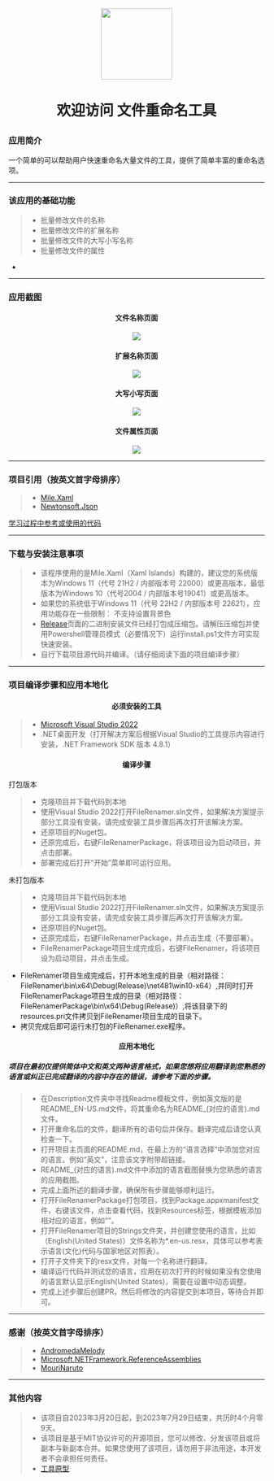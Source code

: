 <div align=center>
<img src="https://github.com/Gaoyifei1011/FileRenamer/assets/49179966/5f1dce26-8767-439e-8211-98cb0182acdf" width="140" height="140"/>
</div>

# <p align="center">欢迎访问 文件重命名工具</p>

### 应用简介

一个简单的可以帮助用户快速重命名大量文件的工具，提供了简单丰富的重命名选项。

------

### 该应用的基础功能

> * 批量修改文件的名称
> * 批量修改文件的扩展名称
> * 批量修改文件的大写小写名称
> * 批量修改文件的属性
  * 
------

### 应用截图

#### <p align="center">文件名称页面</p>
<div align="center">
<img src="https://github.com/Gaoyifei1011/FileRenamer/assets/49179966/beef392a-cdd4-424f-ac6c-e1c411d41b8b">
</div>

#### <p align="center">扩展名称页面</p>
<div align="center">
<img src="https://github.com/Gaoyifei1011/FileRenamer/assets/49179966/5a87a68c-80f2-4e9a-8f6c-3bf9bd64d923">
</div>

#### <p align="center">大写小写页面</p>
<div align="center">
<img src="https://github.com/Gaoyifei1011/FileRenamer/assets/49179966/d3925ada-e533-465d-95ed-cc253bbc6137">
</div>

#### <p align="center">文件属性页面</p>
<div align="center">
<img src="https://github.com/Gaoyifei1011/FileRenamer/assets/49179966/21c739eb-3ceb-4f6b-95cf-1d7c8ef468ec">
</div>

------

### 项目引用（按英文首字母排序）

> * [Mile.Xaml](https://github.com/ProjectMile/Mile.Xaml)&emsp;
> * [Newtonsoft.Json](https://www.newtonsoft.com/json)&emsp;

[学习过程中参考或使用的代码](https://github.com/Gaoyifei1011/FileRenamer/blob/main/Description/StudyReferenceCode.md)&emsp;

------

### 下载与安装注意事项

> * 该程序使用的是Mile.Xaml（Xaml Islands）构建的，建议您的系统版本为Windows 11（代号 21H2 / 内部版本号 22000）或更高版本，最低版本为Windows 10（代号2004 / 内部版本号19041）或更高版本。
> * 如果您的系统低于Windows 11（代号 22H2 / 内部版本号 22621），应用功能存在一些限制：
    不支持设置背景色
> * [Release](https://github.com/Gaoyifei1011/FileRenamer/releases)页面的二进制安装文件已经打包成压缩包。请解压压缩包并使用Powershell管理员模式（必要情况下）运行install.ps1文件方可实现快速安装。
> * 自行下载项目源代码并编译。（请仔细阅读下面的项目编译步骤）

------

### 项目编译步骤和应用本地化

#### <p align="center">必须安装的工具</p>

> * [Microsoft Visual Studio 2022](https://visualstudio.microsoft.com/) 
> * .NET桌面开发（打开解决方案后根据Visual Studio的工具提示内容进行安装，.NET Framework SDK 版本 4.8.1）

#### <p align="center">编译步骤</p>

打包版本
> * 克隆项目并下载代码到本地
> * 使用Visual Studio 2022打开FileRenamer.sln文件，如果解决方案提示部分工具没有安装，请完成安装工具步骤后再次打开该解决方案。
> * 还原项目的Nuget包。
> * 还原完成后，右键FileRenamerPackage，将该项目设为启动项目，并点击部署。
> * 部署完成后打开“开始”菜单即可运行应用。

未打包版本
> * 克隆项目并下载代码到本地
> * 使用Visual Studio 2022打开FileRenamer.sln文件，如果解决方案提示部分工具没有安装，请完成安装工具步骤后再次打开该解决方案。
> * 还原项目的Nuget包。
> * 还原完成后，右键FileRenamerPackage，并点击生成（不要部署）。
> * FileRenamerPackage项目生成完成后，右键FileRenamer，将该项目设为启动项目，并点击生成。
  * FileRenamer项目生成完成后，打开本地生成的目录（相对路径：FileRenamer\bin\x64\Debug(Release)\net481\win10-x64）,并同时打开FileRenamerPackage项目生成的目录（相对路径：FileRenamerPackage\bin\x64\Debug(Release)）,将该目录下的resources.pri文件拷贝到FileRenamer项目生成的目录下。
  * 拷贝完成后即可运行未打包的FileRenamer.exe程序。

#### <p align="center">应用本地化</p>
##### 项目在最初仅提供简体中文和英文两种语言格式，如果您想将应用翻译到您熟悉的语言或纠正已完成翻译的内容中存在的错误，请参考下面的步骤。

> * 在Description文件夹中寻找Readme模板文件，例如英文版的是README_EN-US.md文件，将其重命名为README_(对应的语言).md文件。
> * 打开重命名后的文件，翻译所有的语句后并保存。翻译完成后请您认真检查一下。
> * 打开项目主页面的README.md，在最上方的“语言选择”中添加您对应的语言。例如“英文”，注意该文字附带超链接。
> * README_(对应的语言).md文件中添加的语言截图替换为您熟悉的语言的应用截图。
> * 完成上面所述的翻译步骤，确保所有步骤能够顺利运行。
> * 打开FileRenamerPackage打包项目，找到Package.appxmanifest文件，右键该文件，点击查看代码，找到Resources标签，根据模板添加相对应的语言，例如“<Resource Language="EN-US"/>”。
> * 打开FileRenamer项目的Strings文件夹，并创建您使用的语言，比如（English(United States)）文件名称为*.en-us.resx，具体可以参考表示语言(文化)代码与国家地区对照表）。
> * 打开子文件夹下的resx文件，对每一个名称进行翻译。
> * 编译运行代码并测试您的语言，应用在初次打开的时候如果没有您使用的语言默认显示English(United States)，需要在设置中动态调整。
> * 完成上述步骤后创建PR，然后将修改的内容提交到本项目，等待合并即可。

------

### 感谢（按英文首字母排序）

> * [AndromedaMelody](https://github.com/AndromedaMelody)&emsp;
> * [Microsoft.NETFramework.ReferenceAssemblies](https://github.com/Microsoft/dotnet/tree/master/releases/reference-assemblies)&emsp;
> * [MouriNaruto](https://github.com/MouriNaruto)&emsp;

------

### 其他内容

> * 该项目自2023年3月20日起，到2023年7月29日结束，共历时4个月零9天。
> * 该项目是基于MIT协议许可的开源项目，您可以修改、分发该项目或将副本与新副本合并。如果您使用了该项目，请勿用于非法用途，本开发者不会承担任何责任。
> * [工具原型](https://github.com/Gaoyifei1011/FileRenamer/blob/main/Description/RawApplicationDescription.md)&emsp;
